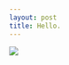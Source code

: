 ```yaml
---
layout: post
title: Hello.
---
```


<div class="entry-item s2-entrytext"><a href="http://picasaweb.google.com/tim.hutton/Babu/photo#5109730940826623906" rel="nofollow"><img src="http://lh4.google.com/tim.hutton/RulpN9nLH6I/AAAAAAAAAiA/9icR6od008s/s144/PICT0045.JPG"/></a></div>